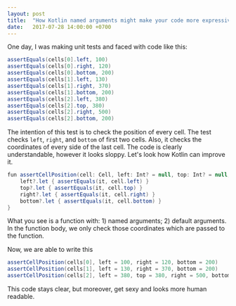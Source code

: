 ```yaml
---
layout: post
title:  "How Kotlin named arguments might make your code more expressive"
date:   2017-07-28 14:00:00 +0700
---
```


One day, I was making unit tests and faced with code like this:

```java
assertEquals(cells[0].left, 100)
assertEquals(cells[0].right, 120)
assertEquals(cells[0].bottom, 200)
assertEquals(cells[1].left, 130)
assertEquals(cells[1].right, 370)
assertEquals(cells[1].bottom, 200)
assertEquals(cells[2].left, 380)
assertEquals(cells[2].top, 380)
assertEquals(cells[2].right, 500)
assertEquals(cells[2].bottom, 200)
```

The intention of this test is to check the position of every cell. The test checks `left`, `right`, and `bottom` of first two cells. 
Also, it checks the coordinates of every side of the last cell. 
The code is clearly understandable, however it looks sloppy. Let's look how Kotlin can improve it.

```java
fun assertCellPosition(cell: Cell, left: Int? = null, top: Int? = null, right: Int? = null, bottom: Int? = null) {
    left?.let { assertEquals(it, cell.left) }
    top?.let { assertEquals(it, cell.top) }
    right?.let { assertEquals(it, cell.right) }
    bottom?.let { assertEquals(it, cell.bottom) }
}
```

What you see is a function with: 1) named arguments; 2) default arguments. 
In the function body, we only check those coordinates which are passed to the function.

Now, we are able to write this

```java
assertCellPosition(cells[0], left = 100, right = 120, bottom = 200)
assertCellPosition(cells[1], left = 130, right = 370, bottom = 200)
assertCellPosition(cells[2], left = 380, top = 380, right = 500, bottom = 200)
```

This code stays clear, but moreover, get sexy and looks more human readable.